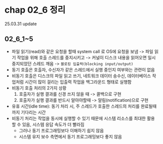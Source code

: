 # chap 02_6 정리 
25.03.31 update

## 02_6_1~5
* 파일 읽기(read)와 같은 요청을 할때 system call 로 OS에 요청을 보냄 -> 파일 읽기 작업을 위해 호출 스레드를 중지시키고 -> 커널이 디스크 내용을 읽어오면 일시 중지되었던 스레드 깨움 -> `블로킹 입출력(blocking input/output)`
* 동기 호출은 호출자, 수신자가 같은 스레드에서 실행 중인지 여부와는 관련이 없음 
* 비동기 호출은 디스크의 파일 읽고 쓰기, 네트워크 데이터 송수신, 데이터베이스 작업처럼 시간이 많이 걸리는 입출력 작업을 백그라운드 형태로 실행함 
* 비동기 호출 처리의 2가지 상황
    1. 호출자가 실행 결과를 신경 쓰지 않을 때 -> 콜백으로 구현 
    2. 호출자가 실행 결과를 반드시 알아야할때 -> 알림(notification)으로 구현 
* 유휴 시간(idle time): 동기 처리 시, 주 스레드가 호출한 스레드의 처리를 완료될때까지 기다리는 시간 
* 비동기 처리는 작업을 동시에 실행할 수 있기 때문에 시스템 리소스를 최대한 활용할 수 있음, 시스템 응답 속도가 더 빨라짐
    * 그러나 동기 프로그래밍보다 이해하기 쉽지 않음
    * 시스템 유지 보수 측면에서 동기 프로그래밍보다 좋지 않음 